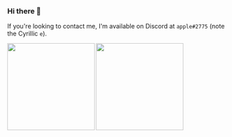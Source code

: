 ### Hi there 🍏

If you're looking to contact me, I'm available on Discord at `applе#2775` (note the Cyrillic `е`).

<img align="left" src="https://github-readme-stats.vercel.app/api?username=apple-phi&count_private=true&show_icons=true&theme=dracula&hide_border=true" height=200rem/>
<img align="left" src="https://github-readme-stats.vercel.app/api/top-langs/?username=apple-phi&layout=compact&hide_border=true&theme=dracula&langs_count=8" height=200rem/>

<!--
**apple-phi/apple-phi** is a ✨ _special_ ✨ repository because its `README.md` (this file) appears on your GitHub profile.

Here are some ideas to get you started:

- 🔭 I’m currently working on ...
- 🌱 I’m currently learning ...
- 👯 I’m looking to collaborate on ...
- 🤔 I’m looking for help with ...
- 💬 Ask me about ...
- 📫 How to reach me: ...
- 😄 Pronouns: ...
- ⚡ Fun fact: ...
-->
